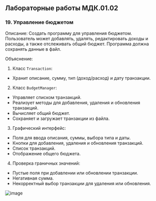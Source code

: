 ## Лабораторные работы МДК.01.02

### 19. Управление бюджетом
Описание: Создать программу для управления бюджетом. Пользователь может
добавлять, удалять, редактировать доходы и расходы, а также отслеживать общий
бюджет. Программа должна сохранять данные в файл.

Объяснение:
1. Класс `Transaction`:
- Хранит описание, сумму, тип (доход/расход) и дату транзакции.

2. Класс `BudgetManager`:
- Управляет списком транзакций.
- Реализует методы для добавления, удаления и обновления транзакций.
- Вычисляет общий бюджет.
- Сохраняет и загружает транзакции из файла.

3. Графический интерфейс:
- Поля для ввода описания, суммы, выбора типа и даты.
- Кнопки для добавления, удаления и обновления транзакций.
- Список транзакций.
- Отображение общего бюджета.

4. Проверка граничных значений:
- Пустые поля при добавлении или обновлении транзакции.
- Негативная сумма.
- Некорректный выбор транзакции для удаления или обновления.

![image](https://github.com/user-attachments/assets/c8c6e9ab-bf48-465b-961b-f65a02700bec)
